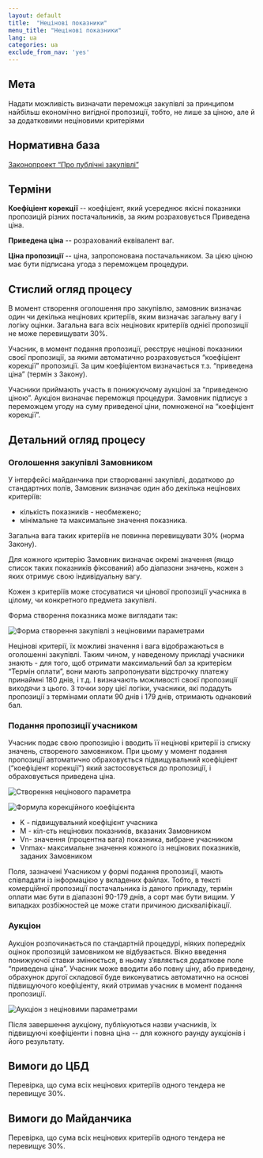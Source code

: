 ```yaml
---
layout: default
title:  "Нецінові показники"
menu_title: "Нецінові показники"
lang: ua
categories: ua
exclude_from_nav: 'yes'
---
```


## Мета

Надати можливість визначати переможця закупівлі за принципом найбільш економічно вигідної пропозиції, тобто, не лише за ціною, але й за додатковими неціновими критеріями

## Нормативна база

[Законопроект “Про публічні закупівлі”](https://docs.google.com/document/d/1wxHLMOohlCXC14yamFqc_o4f3mJnWC4eXwDZ6F3GaPI/edit?usp=sharing)

## Терміни

**Коефіціент корекції** -- коефіціент, який усереднює якісні показники пропозицій різних постачальників, за яким розраховується Приведена ціна.

**Приведена ціна** -- розрахований еквівалент ваг. 

**Ціна пропозиції** -- ціна, запропонована постачальником. За цією ціною має бути підписана угода з переможцем процедури.

## Стислий огляд процесу

В момент створення оголошення про закупівлю, замовник визначає один чи декілька нецінових критеріїв, яким визначає загальну вагу і логіку оцінки. Загальна вага всіх нецінових критеріїв однієї пропозиції не може перевищувати 30%. 

Учасник, в момент подання пропозиції, реєструє нецінові показники своєї пропозиції, за якими автоматично розраховується “коефіціент корекції” пропозиції. За цим коефіціентом визначається т.з. “приведена ціна” (термін з Закону).

Учасники приймають участь в понижуючому аукціоні за “приведеною ціною”. Аукціон визначає переможця процедури. Замовник підписує з переможцем угоду на суму приведеної ціни, помноженої на “коефіціент корекції”.

## Детальний огляд процесу

### Оголошення закупівлі Замовником

У інтерфейсі майданчика при створюванні закупівлі, додатково до стандартних полів, Замовник визначає один або декілька нецінових критеріїв:

* кількість показників - необмежено;
* мінімальне та максимальне значення показника.

Загальна вага таких критеріїв не повинна перевищувати 30% (норма Закону). 

Для кожного критерію Замовник визначає окремі значення (якщо список таких показників фіксований) або діапазони значень, кожен з яких отримує свою індивідуальну вагу.

Кожен з критеріїв може стосуватися чи цінової пропозиції учасника в цілому, чи конкретного предмета закупівлі.

Форма створення показника може виглядати так:

![Форма створення закупівлі з неціновими параметрами](/images/nonprcri/ua_nonprice_criteria_tender.png)

Нецінові критерії, їх можливі значення і вага відображаються в оголошенні закупівлі. Таким чином, у наведеному прикладі учасники знають - для того, щоб отримати максимальний бал за критерієм “Термін оплати”, вони мають запропонувати відстрочку платежу принаймні 180 днів, і т.д. І визначають можливості своєї пропозиції виходячи з цього. З точки зору цієї логіки, учасники, які подадуть пропозиції з термінами оплати 90 днів і 179 днів, отримають однаковий бал. 

### Подання пропозиції учасником

Учасник подає свою пропозицію і вводить її нецінові критерії із списку значень, створеного замовником. При цьому у момент подання пропозиції автоматично обраховується підвищувальний коефіціент (“коефіціент корекції”) який застосовується до пропозиції, і обраховується приведена ціна.

![Cтворення нецінового параметра](/images/nonprcri/ua_nonprice_criteria_form.png)

![Формула корекційного коефіцієнта](/images/nonprcri/ua_nonprice_criteria_formula.png)

* K - підвищувальний коефіцієнт учасника
* M - кіл-сть нецінових показників, вказаних Замовником
* Vn- значення (процентна вага) показника, вибране учасником
* Vnmax- максимальне значення кожного із нецінових показників, заданих Замовником

Поля, зазначені Учасником у формі подання пропозиції, мають співпадати із інформацією у вкладених файлах. Тобто, в тексті комерційної пропозиції постачальника із даного прикладу, термін оплати має бути в діапазоні 90-179 днів, а сорт має бути вищим. У випадках розбіжностей це може стати причиною дискваліфікації. 

### Аукціон

Аукціон розпочинається по стандартній процедурі, ніяких попередніх оцінок пропозицій замовником не відбувається. Вікно введення понижуючої ставки змінюється, в ньому з’являється додаткове поле “приведена ціна”. Учасник може вводити або повну ціну, або приведену, обрахунок другої складової буде виконуватись автоматично на основі підвищуючого коефіціенту, який отримав учасник в момент подання пропозиції.

![Аукціон з неціновими параметрами](/images/nonprcri/ua_nonprice_criteria_auction.png)

Після завершення аукціону, публікуються назви учасників, їх підвищуючі коефіціенти і повна ціна -- для кожного раунду аукціонів і його результату.

## Вимоги до ЦБД

Перевірка, що сума всіх нецінових критеріїв одного тендера не перевищує 30%.

## Вимоги до Майданчика

Перевірка, що сума всіх нецінових критеріїв одного тендера не перевищує 30%.
